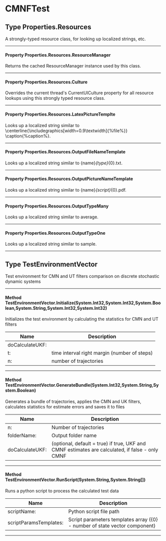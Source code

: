 # CMNFTest #

## Type Properties.Resources

 A strongly-typed resource class, for looking up localized strings, etc. 



---
#### Property Properties.Resources.ResourceManager

 Returns the cached ResourceManager instance used by this class. 



---
#### Property Properties.Resources.Culture

 Overrides the current thread's CurrentUICulture property for all resource lookups using this strongly typed resource class. 



---
#### Property Properties.Resources.LatexPictureTemplte

 Looks up a localized string similar to \centerline{\includegraphics[width=0.9\textwidth]{%file%}} \caption{%caption%}. 



---
#### Property Properties.Resources.OutputFileNameTemplate

 Looks up a localized string similar to {name}_{type}_{0}.txt. 



---
#### Property Properties.Resources.OutputPictureNameTemplate

 Looks up a localized string similar to {name}_{script}_{0}.pdf. 



---
#### Property Properties.Resources.OutputTypeMany

 Looks up a localized string similar to average. 



---
#### Property Properties.Resources.OutputTypeOne

 Looks up a localized string similar to sample. 



---
## Type TestEnvironmentVector

 Test environment for CMN and UT filters comparison on discrete stochastic dynamic systems 



---
#### Method TestEnvironmentVector.Initialize(System.Int32,System.Int32,System.Boolean,System.String,System.Int32,System.Int32)

 Initializes the test environment by calculating the statistics for CMN and UT filters 

|Name | Description |
|-----|------|
|doCalculateUKF: ||
|t: |time interval right margin (number of steps)|
|n: |number of trajectories|


---
#### Method TestEnvironmentVector.GenerateBundle(System.Int32,System.String,System.Boolean)

 Generates a bundle of trajectories, applies the CMN and UK filters, calculates statistics for estimate errors and saves it to files 

|Name | Description |
|-----|------|
|n: |Number of trajectories|
|folderName: |Output folder name|
|doCalculateUKF: |(optional, default = true) if true, UKF and CMNF estimates are calculated, if false - only CMNF |


---
#### Method TestEnvironmentVector.RunScript(System.String,System.String[])

 Runs a python script to process the calculated test data 

|Name | Description |
|-----|------|
|scriptName: |Python script file path|
|scriptParamsTemplates: |Script parameters templates array ({0} - number of state vector component)|


---


